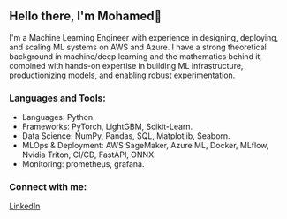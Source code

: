 ## Hello there, I'm Mohamed👋

<p> I'm a Machine Learning Engineer with experience in designing, deploying, and scaling ML systems on AWS and Azure. I have a strong theoretical background in machine/deep learning and the mathematics behind it, combined with hands-on expertise in building ML infrastructure, productionizing models, and enabling robust experimentation.
</p>

  
### Languages and Tools:

-	Languages: Python.
- Frameworks: PyTorch, LightGBM, Scikit-Learn.
- Data Science: NumPy, Pandas, SQL, Matplotlib, Seaborn.
-	MLOps & Deployment: AWS SageMaker, Azure ML, Docker, MLflow, Nvidia Triton, CI/CD, FastAPI, ONNX.
-	Monitoring: prometheus, grafana.

 ### Connect with me:
  [LinkedIn](https://www.linkedin.com/in/mzdwedar/)
